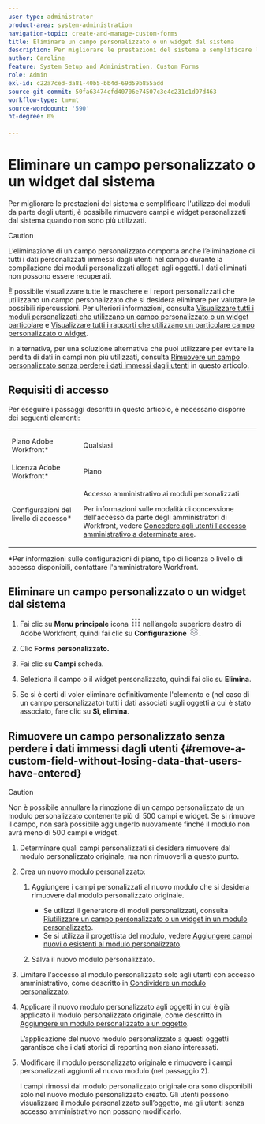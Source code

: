 ```yaml
---
user-type: administrator
product-area: system-administration
navigation-topic: create-and-manage-custom-forms
title: Eliminare un campo personalizzato o un widget dal sistema
description: Per migliorare le prestazioni del sistema e semplificare l'utilizzo dei moduli da parte degli utenti, è possibile rimuovere campi e widget personalizzati dal sistema quando non sono più utilizzati.
author: Caroline
feature: System Setup and Administration, Custom Forms
role: Admin
exl-id: c22a7ced-da81-40b5-bb4d-69d59b855add
source-git-commit: 50fa63474cfd40706e74507c3e4c231c1d97d463
workflow-type: tm+mt
source-wordcount: '590'
ht-degree: 0%

---
```


# Eliminare un campo personalizzato o un widget dal sistema

Per migliorare le prestazioni del sistema e semplificare l&#39;utilizzo dei moduli da parte degli utenti, è possibile rimuovere campi e widget personalizzati dal sistema quando non sono più utilizzati.

>[!CAUTION]
>
>L’eliminazione di un campo personalizzato comporta anche l’eliminazione di tutti i dati personalizzati immessi dagli utenti nel campo durante la compilazione dei moduli personalizzati allegati agli oggetti. I dati eliminati non possono essere recuperati.
>
>È possibile visualizzare tutte le maschere e i report personalizzati che utilizzano un campo personalizzato che si desidera eliminare per valutare le possibili ripercussioni. Per ulteriori informazioni, consulta [Visualizzare tutti i moduli personalizzati che utilizzano un campo personalizzato o un widget particolare](../../../administration-and-setup/customize-workfront/create-manage-custom-forms/view-all-custom-forms-that-use-a-particular-custom-field.md) e [Visualizzare tutti i rapporti che utilizzano un particolare campo personalizzato o widget](../../../administration-and-setup/customize-workfront/create-manage-custom-forms/view-all-reports-that-use-a-particular-custom-field.md).
>
>In alternativa, per una soluzione alternativa che puoi utilizzare per evitare la perdita di dati in campi non più utilizzati, consulta [Rimuovere un campo personalizzato senza perdere i dati immessi dagli utenti](#remove-a-custom-field-without-losing-data-that-users-have-entered) in questo articolo.

## Requisiti di accesso

Per eseguire i passaggi descritti in questo articolo, è necessario disporre dei seguenti elementi:

<table style="table-layout:auto"> 
 <col> 
 <col> 
 <tbody> 
  <tr data-mc-conditions=""> 
   <td role="rowheader"> <p>Piano Adobe Workfront*</p> </td> 
   <td>Qualsiasi</td> 
  </tr> 
  <tr> 
   <td role="rowheader">Licenza Adobe Workfront*</td> 
   <td>Piano</td> 
  </tr> 
  <tr data-mc-conditions=""> 
   <td role="rowheader">Configurazioni del livello di accesso*</td> 
   <td> <p>Accesso amministrativo ai moduli personalizzati</p> <p>Per informazioni sulle modalità di concessione dell'accesso da parte degli amministratori di Workfront, vedere <a href="../../../administration-and-setup/add-users/configure-and-grant-access/grant-users-admin-access-certain-areas.md" class="MCXref xref">Concedere agli utenti l'accesso amministrativo a determinate aree</a>.</p> </td> 
  </tr> 
 </tbody> 
</table>

&#42;Per informazioni sulle configurazioni di piano, tipo di licenza o livello di accesso disponibili, contattare l&#39;amministratore Workfront.

## Eliminare un campo personalizzato o un widget dal sistema

1. Fai clic su **Menu principale** icona ![](assets/main-menu-icon.png) nell’angolo superiore destro di Adobe Workfront, quindi fai clic su **Configurazione** ![](assets/gear-icon-settings.png).

1. Clic **Forms personalizzato.**
1. Fai clic su **Campi** scheda.
1. Seleziona il campo o il widget personalizzato, quindi fai clic su **Elimina**.
1. Se si è certi di voler eliminare definitivamente l&#39;elemento e (nel caso di un campo personalizzato) tutti i dati associati sugli oggetti a cui è stato associato, fare clic su **Sì, elimina**.

## Rimuovere un campo personalizzato senza perdere i dati immessi dagli utenti {#remove-a-custom-field-without-losing-data-that-users-have-entered}

>[!CAUTION]
>
>Non è possibile annullare la rimozione di un campo personalizzato da un modulo personalizzato contenente più di 500 campi e widget. Se si rimuove il campo, non sarà possibile aggiungerlo nuovamente finché il modulo non avrà meno di 500 campi e widget.

1. Determinare quali campi personalizzati si desidera rimuovere dal modulo personalizzato originale, ma non rimuoverli a questo punto.
1. Crea un nuovo modulo personalizzato:

   1. Aggiungere i campi personalizzati al nuovo modulo che si desidera rimuovere dal modulo personalizzato originale.

      * Se utilizzi il generatore di moduli personalizzati, consulta [Riutilizzare un campo personalizzato o un widget in un modulo personalizzato](../../../administration-and-setup/customize-workfront/create-manage-custom-forms/reuse-an-existing-field.md).
      * Se si utilizza il progettista del modulo, vedere [Aggiungere campi nuovi o esistenti al modulo personalizzato](/help/quicksilver/administration-and-setup/customize-workfront/create-manage-custom-forms/form-designer/design-a-form/design-a-form.md#add-new-or-existing-fields-to-your-custom-form).

   1. Salva il nuovo modulo personalizzato.

1. Limitare l&#39;accesso al modulo personalizzato solo agli utenti con accesso amministrativo, come descritto in [Condividere un modulo personalizzato](../../../administration-and-setup/customize-workfront/create-manage-custom-forms/share-access-to-a-custom-form.md).
1. Applicare il nuovo modulo personalizzato agli oggetti in cui è già applicato il modulo personalizzato originale, come descritto in [Aggiungere un modulo personalizzato a un oggetto](../../../workfront-basics/work-with-custom-forms/add-a-custom-form-to-an-object.md).

   L’applicazione del nuovo modulo personalizzato a questi oggetti garantisce che i dati storici di reporting non siano interessati.

1. Modificare il modulo personalizzato originale e rimuovere i campi personalizzati aggiunti al nuovo modulo (nel passaggio 2).

   I campi rimossi dal modulo personalizzato originale ora sono disponibili solo nel nuovo modulo personalizzato creato. Gli utenti possono visualizzare il modulo personalizzato sull’oggetto, ma gli utenti senza accesso amministrativo non possono modificarlo.
